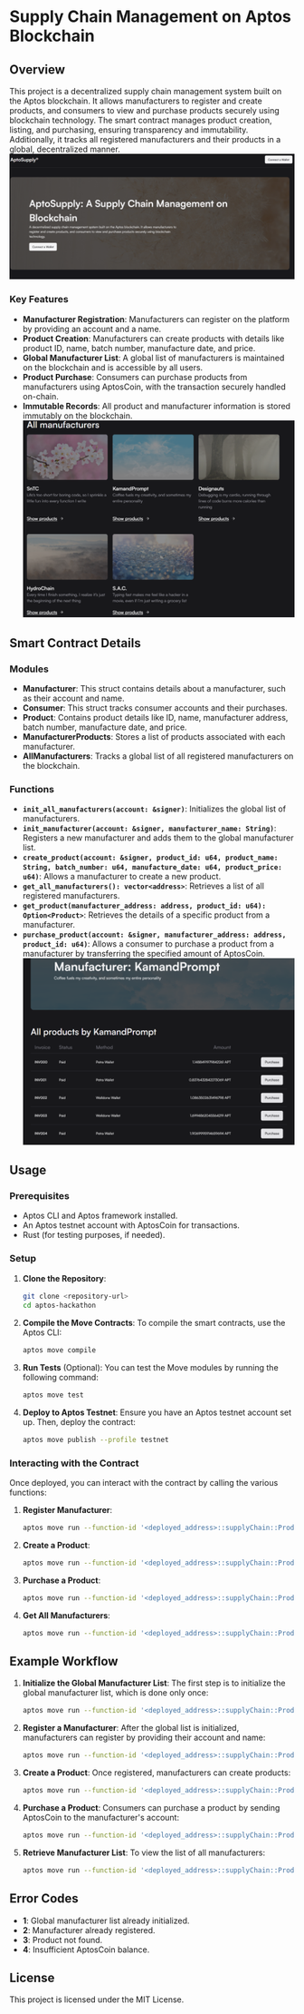# Supply Chain Management on Aptos Blockchain

## Overview

This project is a decentralized supply chain management system built on the Aptos blockchain. It allows manufacturers to register and create products, and consumers to view and purchase products securely using blockchain technology. The smart contract manages product creation, listing, and purchasing, ensuring transparency and immutability. Additionally, it tracks all registered manufacturers and their products in a global, decentralized manner.
![Screenshot 1](screenshot/Screenshot-1.png)

### Key Features
- **Manufacturer Registration**: Manufacturers can register on the platform by providing an account and a name.
- **Product Creation**: Manufacturers can create products with details like product ID, name, batch number, manufacture date, and price.
- **Global Manufacturer List**: A global list of manufacturers is maintained on the blockchain and is accessible by all users.
- **Product Purchase**: Consumers can purchase products from manufacturers using AptosCoin, with the transaction securely handled on-chain.
- **Immutable Records**: All product and manufacturer information is stored immutably on the blockchain.
![Screenshot 2](screenshot/Screenshot-2.png)

## Smart Contract Details

### Modules
- **Manufacturer**: This struct contains details about a manufacturer, such as their account and name.
- **Consumer**: This struct tracks consumer accounts and their purchases.
- **Product**: Contains product details like ID, name, manufacturer address, batch number, manufacture date, and price.
- **ManufacturerProducts**: Stores a list of products associated with each manufacturer.
- **AllManufacturers**: Tracks a global list of all registered manufacturers on the blockchain.

### Functions
- **`init_all_manufacturers(account: &signer)`**: Initializes the global list of manufacturers.
- **`init_manufacturer(account: &signer, manufacturer_name: String)`**: Registers a new manufacturer and adds them to the global manufacturer list.
- **`create_product(account: &signer, product_id: u64, product_name: String, batch_number: u64, manufacture_date: u64, product_price: u64)`**: Allows a manufacturer to create a new product.
- **`get_all_manufacturers(): vector<address>`**: Retrieves a list of all registered manufacturers.
- **`get_product(manufacturer_address: address, product_id: u64): Option<Product>`**: Retrieves the details of a specific product from a manufacturer.
- **`purchase_product(account: &signer, manufacturer_address: address, product_id: u64)`**: Allows a consumer to purchase a product from a manufacturer by transferring the specified amount of AptosCoin.
![Screenshot 3](screenshot/Screenshot-3.png)

## Usage

### Prerequisites

- Aptos CLI and Aptos framework installed.
- An Aptos testnet account with AptosCoin for transactions.
- Rust (for testing purposes, if needed).

### Setup

1. **Clone the Repository**:
    ```bash
    git clone <repository-url>
    cd aptos-hackathon
    ```

2. **Compile the Move Contracts**:
    To compile the smart contracts, use the Aptos CLI:
    ```bash
    aptos move compile
    ```

3. **Run Tests** (Optional):
    You can test the Move modules by running the following command:
    ```bash
    aptos move test
    ```

4. **Deploy to Aptos Testnet**:
    Ensure you have an Aptos testnet account set up. Then, deploy the contract:
    ```bash
    aptos move publish --profile testnet
    ```

### Interacting with the Contract

Once deployed, you can interact with the contract by calling the various functions:

1. **Register Manufacturer**:
    ```bash
    aptos move run --function-id '<deployed_address>::supplyChain::Product::init_manufacturer' --args <manufacturer_name>
    ```

2. **Create a Product**:
    ```bash
    aptos move run --function-id '<deployed_address>::supplyChain::Product::create_product' --args <product_id> <product_name> <batch_number> <manufacture_date> <price>
    ```

3. **Purchase a Product**:
    ```bash
    aptos move run --function-id '<deployed_address>::supplyChain::Product::purchase_product' --args <manufacturer_address> <product_id>
    ```

4. **Get All Manufacturers**:
    ```bash
    aptos move run --function-id '<deployed_address>::supplyChain::Product::get_all_manufacturers'
    ```

## Example Workflow

1. **Initialize the Global Manufacturer List**:
    The first step is to initialize the global manufacturer list, which is done only once:
    ```bash
    aptos move run --function-id '<deployed_address>::supplyChain::Product::init_all_manufacturers'
    ```

2. **Register a Manufacturer**:
    After the global list is initialized, manufacturers can register by providing their account and name:
    ```bash
    aptos move run --function-id '<deployed_address>::supplyChain::Product::init_manufacturer' --args '<manufacturer_name>'
    ```

3. **Create a Product**:
    Once registered, manufacturers can create products:
    ```bash
    aptos move run --function-id '<deployed_address>::supplyChain::Product::create_product' --args <product_id> <product_name> <batch_number> <manufacture_date> <price>
    ```

4. **Purchase a Product**:
    Consumers can purchase a product by sending AptosCoin to the manufacturer's account:
    ```bash
    aptos move run --function-id '<deployed_address>::supplyChain::Product::purchase_product' --args <manufacturer_address> <product_id>
    ```

5. **Retrieve Manufacturer List**:
    To view the list of all manufacturers:
    ```bash
    aptos move run --function-id '<deployed_address>::supplyChain::Product::get_all_manufacturers'
    ```

## Error Codes

- **1**: Global manufacturer list already initialized.
- **2**: Manufacturer already registered.
- **3**: Product not found.
- **4**: Insufficient AptosCoin balance.

## License

This project is licensed under the MIT License.
